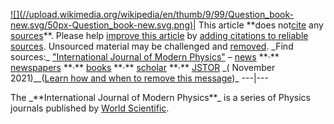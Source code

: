 [![](//upload.wikimedia.org/wikipedia/en/thumb/9/99/Question\_book-
new.svg/50px-Question\_book-new.svg.png)](/wiki/File:Question\_book-new.svg)|
This article \*\*does not[cite](/wiki/Wikipedia:Citing\_sources "Wikipedia:Citing
sources") any [sources](/wiki/Wikipedia:Verifiability
"Wikipedia:Verifiability")\*\*. Please help [improve this
article](/wiki/Special:EditPage/International\_Journal\_of\_Modern\_Physics
"Special:EditPage/International Journal of Modern Physics") by [adding
citations to reliable sources](/wiki/Help:Referencing\_for\_beginners
"Help:Referencing for beginners"). Unsourced material may be challenged and
[removed](/wiki/Wikipedia:Verifiability#Burden\_of\_evidence
"Wikipedia:Verifiability"). 
\_Find sources:\_ ["International Journal of Modern
Physics"](https://www.google.com/search?as\_eq=wikipedia&q=%22International+Journal+of+Modern+Physics%22)
–
[news](https://www.google.com/search?tbm=nws&q=%22International+Journal+of+Modern+Physics%22+-wikipedia&tbs=ar:1)
\*\*·\*\*
[newspapers](https://www.google.com/search?&q=%22International+Journal+of+Modern+Physics%22&tbs=bkt:s&tbm=bks)
\*\*·\*\*
[books](https://www.google.com/search?tbs=bks:1&q=%22International+Journal+of+Modern+Physics%22+-wikipedia)
\*\*·\*\*
[scholar](https://scholar.google.com/scholar?q=%22International+Journal+of+Modern+Physics%22)
\*\*·\*\*
[JSTOR](https://www.jstor.org/action/doBasicSearch?Query=%22International+Journal+of+Modern+Physics%22&acc=on&wc=on)
\_( November 2021)\_\_([Learn how and when to remove this
message](/wiki/Help:Maintenance\_template\_removal "Help:Maintenance template
removal"))\_ 
---|--- 
 
The \_\*\*International Journal of Modern Physics\*\*\_ is a series of Physics
journals published by [World Scientific](/wiki/World\_Scientific "World
Scientific").
